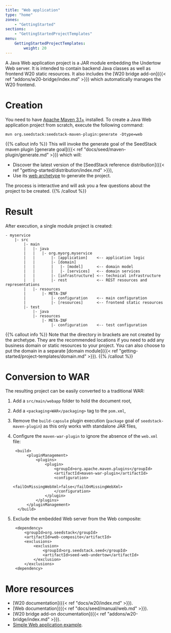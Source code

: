 ```yaml
---
title: "Web application"
type: "home"
zones:
    - "GettingStarted"
sections:
    - "GettingStartedProjectTemplates"
menu:
    GettingStartedProjectTemplates:
        weight: 20
---
```


A Java Web application project is a JAR module embedding the Undertow Web server. It is intended to contain backend
Java classes as well as frontend W20 static resources. It also includes the [W20 bridge add-on]({{< ref "addons/w20-bridge/index.md" >}}) which
automatically manages the W20 frontend.<!--more-->

# Creation

You need to have [Apache Maven 3.1+](https://maven.apache.org/) installed. 
To create a Java Web application project from scratch, execute the following command:

```plain
mvn org.seedstack:seedstack-maven-plugin:generate -Dtype=web
```

{{% callout info %}}
This will invoke the generate goal of the SeedStack maven plugin [generate goal]({{< ref "docs/seed/maven-plugin/generate.md" >}}) which will:

* Discover the latest version of the [SeedStack reference distribution]({{< ref "getting-started/distribution/index.md" >}}),
* Use its [web archetype](http://search.maven.org/#search%7Cga%7C1%7Cg%3A%22org.seedstack%22%20a%3A%22web-archetype%22) to generate the project.

The process is interactive and will ask you a few questions about the project to be created.
{{% /callout %}}

# Result
 
After execution, a single module project is created:

```plain
- myservice
    |- src
        |- main
        |   |- java
        |   |   |- org.myorg.myservice
        |   |       |- [application]    <-- application logic
        |   |       |- [domain]
        |   |       |   |- [model]      <-- domain model
        |   |       |   |- [services]   <-- domain services
        |   |       |- [infrastructure] <-- technical infrastructure
        |   |       |- rest             <-- REST resources and representations
        |   |- resources
        |       |- META-INF
        |           |- configuration    <-- main configuration
        |           |- [resources]      <-- frontend static resources
        |- test
            |- java
            |- resources
                |- META-INF
                    |- configuration    <-- test configuration
```

{{% callout info %}}
Note that the directory in brackets are not created by the archetype. They are the recommended locations if you need
to add any business domain or static resources to your project. You can also choose to put the domain in a separate [domain module]({{< ref "getting-started/project-templates/domain.md" >}}).
{{% /callout %}}

# Conversion to WAR

The resulting project can be easily converted to a traditional WAR:

1. Add a `src/main/webapp` folder to hold the document root,
2. Add a `<packaging>WAR</packaging>` tag to the `pom.xml`,
3. Remove the `build-capsule` plugin execution (`package` goal of `seedstack-maven-plugin`) as this only works with standalone JAR files,
4. Configure the `maven-war-plugin` to ignore the absence of the `web.xml` file:

        <build>
             <pluginManagement>
                 <plugins>
                     <plugin>
                         <groupId>org.apache.maven.plugins</groupId>
                         <artifactId>maven-war-plugin</artifactId>
                         <configuration>
                             <failOnMissingWebXml>false</failOnMissingWebXml>
                         </configuration>
                     </plugin>
                 </plugins>
             </pluginManagement>
         </build>
         
5. Exclude the embedded Web server from the Web composite:

        <dependency>
            <groupId>org.seedstack</groupId>
            <artifactId>web-composite</artifactId>
            <exclusions>
                <exclusion>
                    <groupId>org.seedstack.seed</groupId>
                    <artifactId>seed-web-undertow</artifactId>
                </exclusion>
            </exclusions>
        <dependency>
        

# More resources

* [W20 documentation]({{< ref "docs/w20/index.md" >}}).
* [Web documentation]({{< ref "docs/seed/manual/web.md" >}}).
* [W20 bridge add-on documentation]({{< ref "addons/w20-bridge/index.md" >}}).
* [Simple Web application example](https://github.com/seedstack/store-webapp-sample).
